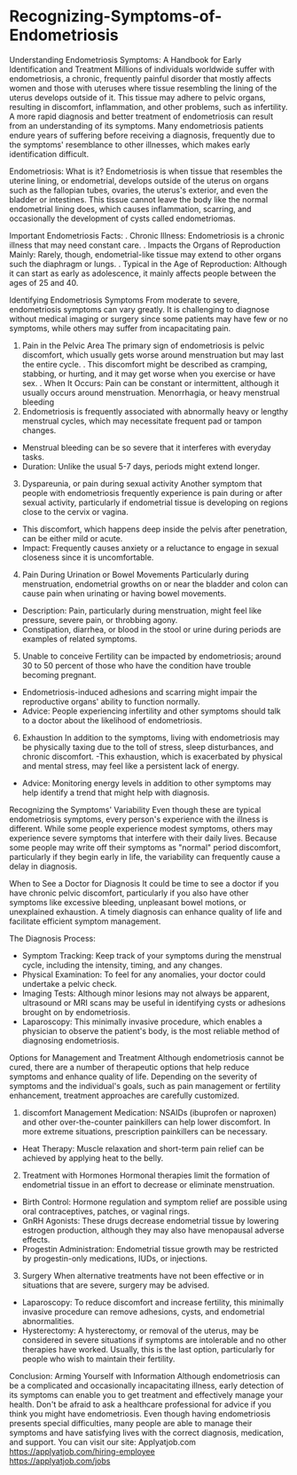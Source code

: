 # Recognizing-Symptoms-of-Endometriosis
Understanding Endometriosis Symptoms: A Handbook for Early Identification and Treatment
Millions of individuals worldwide suffer with endometriosis, a chronic, frequently painful disorder that mostly affects women and those with uteruses where tissue resembling the lining of the uterus develops outside of it. This tissue may adhere to pelvic organs, resulting in discomfort, inflammation, and other problems, such as infertility. A more rapid diagnosis and better treatment of endometriosis can result from an understanding of its symptoms. Many endometriosis patients endure years of suffering before receiving a diagnosis, frequently due to the symptoms' resemblance to other illnesses, which makes early identification difficult.

Endometriosis: What is it?
Endometriosis is when tissue that resembles the uterine lining, or endometrial, develops outside of the uterus on organs such as the fallopian tubes, ovaries, the uterus's exterior, and even the bladder or intestines. This tissue cannot leave the body like the normal endometrial lining does, which causes inflammation, scarring, and occasionally the development of cysts called endometriomas.

Important Endometriosis Facts:
. Chronic Illness: Endometriosis is a chronic illness that may need constant care.
. Impacts the Organs of Reproduction Mainly: Rarely, though, endometrial-like tissue may extend to other organs such the diaphragm or lungs.
. Typical in the Age of Reproduction: Although it can start as early as adolescence, it mainly affects people between the ages of 25 and 40.

Identifying Endometriosis Symptoms
From moderate to severe, endometriosis symptoms can vary greatly. It is challenging to diagnose without medical imaging or surgery since some patients may have few or no symptoms, while others may suffer from incapacitating pain.

1. Pain in the Pelvic Area
The primary sign of endometriosis is pelvic discomfort, which usually gets worse around menstruation but may last the entire cycle.
. This discomfort might be described as cramping, stabbing, or hurting, and it may get worse when you exercise or have sex.
. When It Occurs: Pain can be constant or intermittent, although it usually occurs around menstruation.
Menorrhagia, or heavy menstrual bleeding
2. Endometriosis 
is frequently associated with abnormally heavy or lengthy menstrual cycles, which may necessitate frequent pad or tampon changes.
- Menstrual bleeding can be so severe that it interferes with everyday tasks.
- Duration: Unlike the usual 5-7 days, periods might extend longer.
3. Dyspareunia, or pain during sexual activity
Another symptom that people with endometriosis frequently experience is pain during or after sexual activity, particularly if endometrial tissue is developing on regions close to the cervix or vagina.
- This discomfort, which happens deep inside the pelvis after penetration, can be either mild or acute.
- Impact: Frequently causes anxiety or a reluctance to engage in sexual closeness since it is uncomfortable.
4. Pain During Urination or Bowel Movements
Particularly during menstruation, endometrial growths on or near the bladder and colon can cause pain when urinating or having bowel movements.
- Description: Pain, particularly during menstruation, might feel like pressure, severe pain, or throbbing agony.
- Constipation, diarrhea, or blood in the stool or urine during periods are examples of related symptoms.
5. Unable to conceive
Fertility can be impacted by endometriosis; around 30 to 50 percent of those who have the condition have trouble becoming pregnant.
- Endometriosis-induced adhesions and scarring might impair the reproductive organs' ability to function normally.
- Advice: People experiencing infertility and other symptoms should talk to a doctor about the likelihood of endometriosis.
6. Exhaustion
In addition to the symptoms, living with endometriosis may be physically taxing due to the toll of stress, sleep disturbances, and chronic discomfort.
-This exhaustion, which is exacerbated by physical and mental stress, may feel like a persistent lack of energy.
- Advice: Monitoring energy levels in addition to other symptoms may help identify a trend that might help with diagnosis.

Recognizing the Symptoms' Variability
Even though these are typical endometriosis symptoms, every person's experience with the illness is different. While some people experience modest symptoms, others may experience severe symptoms that interfere with their daily lives. Because some people may write off their symptoms as "normal" period discomfort, particularly if they begin early in life, the variability can frequently cause a delay in diagnosis.

When to See a Doctor for Diagnosis
It could be time to see a doctor if you have chronic pelvic discomfort, particularly if you also have other symptoms like excessive bleeding, unpleasant bowel motions, or unexplained exhaustion. A timely diagnosis can enhance quality of life and facilitate efficient symptom management.

The Diagnosis Process:

- Symptom Tracking: Keep track of your symptoms during the menstrual cycle, including the intensity, timing, and any changes.
- Physical Examination: To feel for any anomalies, your doctor could undertake a pelvic check.
- Imaging Tests: Although minor lesions may not always be apparent, ultrasound or MRI scans may be useful in identifying cysts or adhesions brought on by endometriosis.
- Laparoscopy: This minimally invasive procedure, which enables a physician to observe the patient's body, is the most reliable method of diagnosing endometriosis.

Options for Management and Treatment
Although endometriosis cannot be cured, there are a number of therapeutic options that help reduce symptoms and enhance quality of life. Depending on the severity of symptoms and the individual's goals, such as pain management or fertility enhancement, treatment approaches are carefully customized.

1. discomfort Management Medication: NSAIDs (ibuprofen or naproxen) and other over-the-counter painkillers can help lower discomfort. In more extreme situations, prescription painkillers can be necessary.
- Heat Therapy: Muscle relaxation and short-term pain relief can be achieved by applying heat to the belly.
2. Treatment with Hormones
Hormonal therapies limit the formation of endometrial tissue in an effort to decrease or eliminate menstruation.
- Birth Control: Hormone regulation and symptom relief are possible using oral contraceptives, patches, or vaginal rings.
- GnRH Agonists: These drugs decrease endometrial tissue by lowering estrogen production, although they may also have menopausal adverse effects.
- Progestin Administration: Endometrial tissue growth may be restricted by progestin-only medications, IUDs, or injections.
3. Surgery 
When alternative treatments have not been effective or in situations that are severe, surgery may be advised.
- Laparoscopy: To reduce discomfort and increase fertility, this minimally invasive procedure can remove adhesions, cysts, and endometrial abnormalities.
- Hysterectomy: A hysterectomy, or removal of the uterus, may be considered in severe situations if symptoms are intolerable and no other therapies have worked. Usually, this is the last option, particularly for people who wish to maintain their fertility.

Conclusion: 
Arming Yourself with Information Although endometriosis can be a complicated and occasionally incapacitating illness, early detection of its symptoms can enable you to get treatment and effectively manage your health. Don't be afraid to ask a healthcare professional for advice if you think you might have endometriosis. Even though having endometriosis presents special difficulties, many people are able to manage their symptoms and have satisfying lives with the correct diagnosis, medication, and support.
You can visit our site: Applyatjob.com<br>
 https://applyatjob.com/hiring-employee<br>
https://applyatjob.com/jobs
